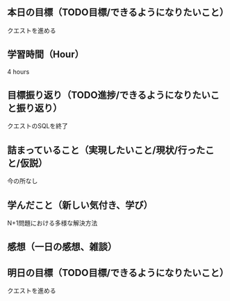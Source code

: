 ## 本日の目標（TODO目標/できるようになりたいこと）
クエストを進める
## 学習時間（Hour）
4 hours
## 目標振り返り（TODO進捗/できるようになりたいこと振り返り）
クエストのSQLを終了
## 詰まっていること（実現したいこと/現状/行ったこと/仮説）
今の所なし
## 学んだこと（新しい気付き、学び）
N+1問題における多様な解決方法
## 感想（一日の感想、雑談）

## 明日の目標（TODO目標/できるようになりたいこと）
クエストを進める
